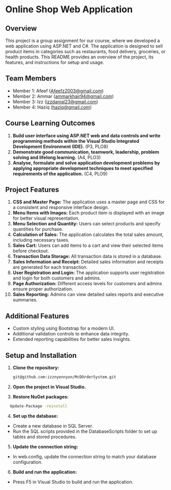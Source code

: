 # Online Shop Web Application

## Overview
This project is a group assignment for our course, where we developed a web application using ASP.NET and C#. The application is designed to sell product items in categories such as restaurants, food delivery, groceries, or health products. This README provides an overview of the project, its features, and instructions for setup and usage.

## Team Members
- Member 1: Afeef (Afeefz2003@gmail.com)
- Member 2: Ammar (ammarkhair94@gmail.com)
- Member 3: Izz (izzdanial23@gmail.com)
- Member 4: Haziq (haziq@gmail.com)

## Course Learning Outcomes
1. **Build user interface using ASP.NET web and data controls and write programming methods within the Visual Studio Integrated Development Environment (IDE).** (P3, PLO8)
2. **Demonstrate good communication, teamwork, leadership, problem solving and lifelong learning.** (A4, PLO3)
3. **Analyse, formulate and solve application development problems by applying appropriate development techniques to meet specified requirements of the application.** (C4, PLO9)

## Project Features
1. **CSS and Master Page:** The application uses a master page and CSS for a consistent and responsive interface design.
2. **Menu Items with Images:** Each product item is displayed with an image for better visual representation.
3. **Menu Selection and Quantity:** Users can select products and specify quantities for purchase.
4. **Calculation of Sales:** The application calculates the total sales amount, including necessary taxes.
5. **Sales Cart:** Users can add items to a cart and view their selected items before checkout.
6. **Transaction Data Storage:** All transaction data is stored in a database.
7. **Sales Information and Receipt:** Detailed sales information and receipts are generated for each transaction.
8. **User Registration and Login:** The application supports user registration and login for both customers and admins.
9. **Page Authorization:** Different access levels for customers and admins ensure proper authorization.
10. **Sales Reporting:** Admins can view detailed sales reports and executive summaries.

## Additional Features
- Custom styling using Bootstrap for a modern UI.
- Additional validation controls to enhance data integrity.
- Extended reporting capabilities for better sales insights.

## Setup and Installation
1. **Clone the repository:**
   ```bash
   git@github.com:izznyennyon/McDOrderSystem.git

2. **Open the project in Visual Studio.**

3. **Restore NuGet packages:**
 ```bash
   Update-Package -reinstall
```
4. **Set up the database:**
- Create a new database in SQL Server.
- Run the SQL scripts provided in the DatabaseScripts folder to set up tables and stored procedures.

5. **Update the connection string:**
- In web.config, update the connection string to match your database configuration.

6. **Build and run the application:**
- Press F5 in Visual Studio to build and run the application.



